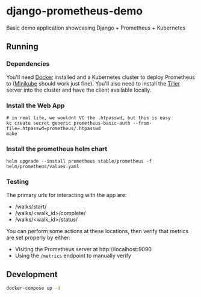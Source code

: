 # django-prometheus-demo
Basic demo application showcasing Django + Prometheus + Kubernetes

## Running
### Dependencies
You'll need [Docker](https://docs.docker.com/install/) installed and a Kubernetes cluster to deploy Prometheus to ([Minikube](https://kubernetes.io/docs/setup/learning-environment/minikube/) should work just fine). You'll also need to install the [Tiller](https://helm.sh/docs/install/) server into the cluster and have the client available locally.

### Install the Web App
```
# in real life, we wouldnt VC the .htpasswd, but this is easy
kc create secret generic prometheus-basic-auth --from-file=.htpasswd=prometheus/.htpasswd
make
```

### Install the prometheus helm chart
```
helm upgrade --install prometheus stable/prometheus -f helm/prometheus/values.yaml
```

### Testing
The primary urls for interacting with the app are:

* /walks/start/
* /walks/<walk_id>/complete/
* /walks/<walk_id>/status/

You can perform some actions at these locations, then verify that metrics are set properly by either:

* Visiting the Prometheus server at http://localhost:9090
* Using the `/metrics` endpoint to manually verify

## Development
```bash
docker-compose up -d
```
